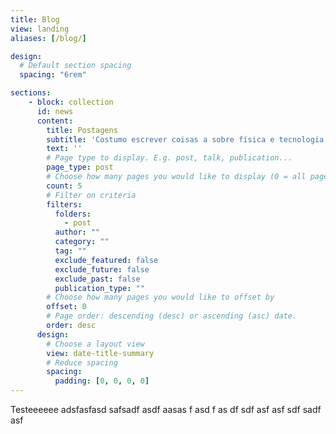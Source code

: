 ```yaml
---
title: Blog
view: landing
aliases: [/blog/]

design:
  # Default section spacing
  spacing: "6rem"

sections:
    - block: collection
      id: news
      content:
        title: Postagens
        subtitle: 'Costumo escrever coisas a sobre física e tecnologia, mas também escrevo algumas coisas aleatórias.'
        text: ''
        # Page type to display. E.g. post, talk, publication...
        page_type: post
        # Choose how many pages you would like to display (0 = all pages)
        count: 5
        # Filter on criteria
        filters:
          folders:
            - post
          author: ""
          category: ""
          tag: ""
          exclude_featured: false
          exclude_future: false
          exclude_past: false
          publication_type: ""
        # Choose how many pages you would like to offset by
        offset: 0
        # Page order: descending (desc) or ascending (asc) date.
        order: desc
      design:
        # Choose a layout view
        view: date-title-summary
        # Reduce spacing
        spacing:
          padding: [0, 0, 0, 0]
---
```


Testeeeeee adsfasfasd safsadf asdf aasas
f asd
f as
df 
sdf
asf asf sdf sadf asf